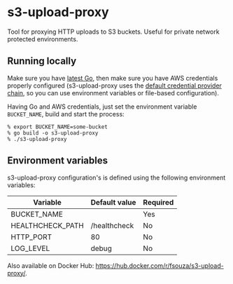 s3-upload-proxy
===============

Tool for proxying HTTP uploads to S3 buckets. Useful for private network
protected environments.

Running locally
---------------

Make sure you have [latest Go](https://golang.org/doc/install), then make sure
you have AWS credentials properly configured (s3-upload-proxy uses the [default
credential provider
chain](https://docs.aws.amazon.com/sdk-for-java/v1/developer-guide/credentials.html#credentials-default),
so you can use environment variables or file-based configuration).

Having Go and AWS credentials, just set the environment variable
``BUCKET_NAME``, build and start the process:

```
% export BUCKET_NAME=some-bucket
% go build -o s3-upload-proxy
% ./s3-upload-proxy
```

Environment variables
---------------------

s3-upload-proxy configuration's is defined using the following environment
variables:

| Variable         | Default value | Required  |
| ---------------- | ------------- | --------- |
| BUCKET_NAME      |               | Yes       |
| HEALTHCHECK_PATH | /healthcheck  | No        |
| HTTP_PORT        | 80            | No        |
| LOG_LEVEL        | debug         | No        |

Also available on Docker Hub: https://hub.docker.com/r/fsouza/s3-upload-proxy/.
